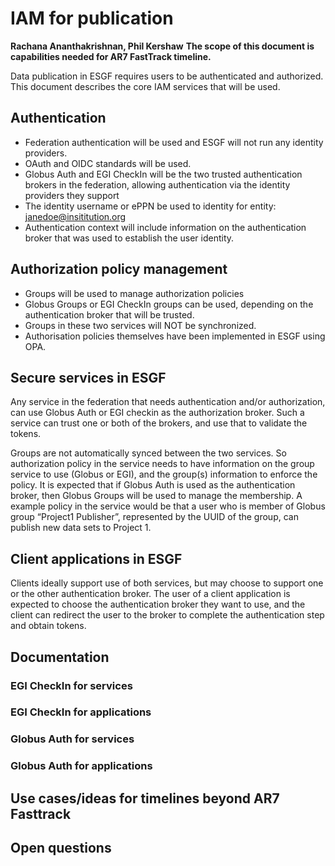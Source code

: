 # IAM for publication
**Rachana Ananthakrishnan, Phil Kershaw**
**The scope of this document is capabilities needed for AR7 FastTrack timeline.**

Data publication in ESGF requires users to be authenticated and authorized. This document describes the core IAM services that will be used.

## Authentication

- Federation authentication will be used and ESGF will not run any identity providers.
- OAuth and OIDC standards will be used.
- Globus Auth and EGI CheckIn will be the two trusted authentication brokers in the federation, allowing authentication via the identity providers they support
- The identity username or ePPN be used to identity for entity: janedoe@insititution.org
- Authentication context will include information on the authentication broker that was used to establish the user identity.

## Authorization policy management

- Groups will be used to manage authorization policies
- Globus Groups or EGI CheckIn groups can be used, depending on the authentication broker that will be trusted.
- Groups in these two services will NOT be synchronized.
- Authorisation policies themselves have been implemented in ESGF using OPA.

## Secure services in ESGF

Any service in the federation that needs authentication and/or authorization, can use Globus Auth or EGI checkin as the authorization broker. Such a service can trust one or both of the brokers, and use that to validate the tokens.

Groups are not automatically synced between the two services. So authorization policy in the service needs to have information on the group service to use (Globus or EGI), and the group(s) information to enforce the policy. It is expected that if Globus Auth is used as the authentication broker, then Globus Groups will be used to manage the membership. A example policy in the service would be that a user who is member of Globus group “Project1 Publisher”, represented by the UUID of the group, can publish new data sets to Project 1.

## Client applications in ESGF

Clients ideally support use of both services, but may choose to support one or the other authentication broker. The user of a client application is expected to choose the authentication broker they want to use, and the client can redirect the user to the broker to complete the authentication step and obtain tokens.

## Documentation 

### EGI CheckIn for services

### EGI CheckIn for applications

### Globus Auth for services

### Globus Auth for applications

## Use cases/ideas for timelines beyond AR7 Fasttrack 

## Open questions
